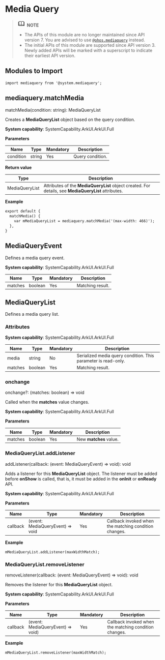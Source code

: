 # Media Query


> ![icon-note.gif](public_sys-resources/icon-note.gif) **NOTE**
>
> - The APIs of this module are no longer maintained since API version 7. You are advised to use [`@ohos.mediaquery`](js-apis-mediaquery.md) instead.
> - The initial APIs of this module are supported since API version 3. Newly added APIs will be marked with a superscript to indicate their earliest API version.


## Modules to Import


```
import mediaquery from '@system.mediaquery';
```


## mediaquery.matchMedia

matchMedia(condition: string): MediaQueryList

Creates a **MediaQueryList** object based on the query condition.

**System capability**: SystemCapability.ArkUI.ArkUI.Full

**Parameters**

| Name      | Type    | Mandatory  | Description      |
| --------- | ------ | ---- | -------- |
| condition | string | Yes   | Query condition.|

**Return value**

| Type          | Description                                      |
| -------------- | ---------------------------------------- |
| MediaQueryList | Attributes of the **MediaQueryList** object created. For details, see **MediaQueryList** attributes.|

**Example**

```
export default {    
  matchMedia() {        
    var mMediaQueryList = mediaquery.matchMedia('(max-width: 466)');    
  },
}
```

## MediaQueryEvent

Defines a media query event.

**System capability**: SystemCapability.ArkUI.ArkUI.Full

| Name     | Type   | Mandatory  | Description   |
| ------- | ------- | ---- | ----- |
| matches | boolean | Yes   | Matching result.|

## MediaQueryList

Defines a media query list.

### Attributes

**System capability**: SystemCapability.ArkUI.ArkUI.Full

| Name     | Type   | Mandatory  | Description               |
| ------- | ------- | ---- | ----------------- |
| media   | string  | No   | Serialized media query condition. This parameter is read-only.|
| matches | boolean | Yes   | Matching result.            |

### onchange

onchange?: (matches: boolean) => void

Called when the **matches** value changes.

**System capability**: SystemCapability.ArkUI.ArkUI.Full

**Parameters**

| Name    | Type     | Mandatory  | Description            |
| ------- | ------- | ---- | -------------- |
| matches | boolean | Yes   | New **matches** value.|


### MediaQueryList.addListener

addListener(callback: (event: MediaQueryEvent) => void): void

Adds a listener for this **MediaQueryList** object. The listener must be added before **onShow** is called, that is, it must be added in the **onInit** or **onReady** API.

**System capability**: SystemCapability.ArkUI.ArkUI.Full

**Parameters**

| Name     | Type                              | Mandatory  | Description            |
| -------- | -------------------------------- | ---- | -------------- |
| callback | (event: MediaQueryEvent) => void | Yes   | Callback invoked when the matching condition changes.|

**Example**

```
mMediaQueryList.addListener(maxWidthMatch);
```


### MediaQueryList.removeListener

removeListener(callback: (event: MediaQueryEvent) => void): void

Removes the listener for this **MediaQueryList** object.

**System capability**: SystemCapability.ArkUI.ArkUI.Full

**Parameters**

| Name     | Type                               | Mandatory  | Description            |
| -------- | --------------------------------- | ---- | -------------- |
| callback | (event: MediaQueryEvent) => void) | Yes   | Callback invoked when the matching condition changes.|

**Example**

```
mMediaQueryList.removeListener(maxWidthMatch);
```
